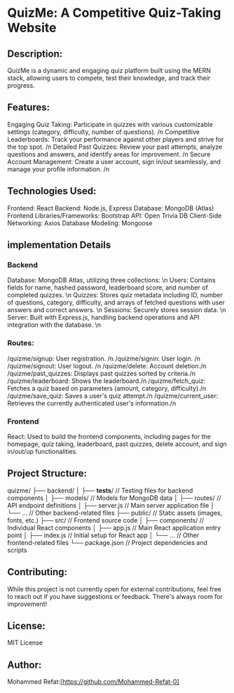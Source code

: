 # QuizMe: A Competitive Quiz-Taking Website

## Description:
QuizMe is a dynamic and engaging quiz platform built using the MERN stack, allowing users to compete, test their knowledge, and track their progress.

## Features:
Engaging Quiz Taking: Participate in quizzes with various customizable settings (category, difficulty, number of questions). /n 
Competitive Leaderboards: Track your performance against other players and strive for the top spot. /n
Detailed Past Quizzes: Review your past attempts, analyze questions and answers, and identify areas for improvement. /n
Secure Account Management: Create a user account, sign in/out seamlessly, and manage your profile information. /n

## Technologies Used:
Frontend: React
Backend: Node.js, Express
Database: MongoDB (Atlas)
Frontend Libraries/Frameworks: Bootstrap
API: Open Trivia DB
Client-Side Networking: Axios
Database Modeling: Mongoose

## implementation Details
### Backend
Database: MongoDB Atlas, utilizing three collections: \n
Users: Contains fields for name, hashed password, leaderboard score, and number of completed quizzes. \n
Quizzes: Stores quiz metadata including ID, number of questions, category, difficulty, and arrays of fetched questions with user answers and correct answers. \n
Sessions: Securely stores session data. \n
Server: Built with Express.js, handling backend operations and API integration with the database. \n
### Routes:
/quizme/signup: User registration. /n
/quizme/signin: User login. /n
/quizme/signout: User logout. /n
/quizme/delete: Account deletion./n
/quizme/past_quizzes: Displays past quizzes sorted by criteria./n
/quizme/leaderboard: Shows the leaderboard./n
/quizme/fetch_quiz: Fetches a quiz based on parameters (amount, category, difficulty)./n
/quizme/save_quiz: Saves a user's quiz attempt./n
/quizme/current_user: Retrieves the currently authenticated user's information./n
### Frontend
React: Used to build the frontend components, including pages for the homepage, quiz taking, leaderboard, past quizzes, delete account, and sign in/out/up functionalities.

## Project Structure:
quizme/
├── backend/
│   ├── __tests__/  // Testing files for backend components
│   ├── models/    // Models for MongoDB data 
│   ├── routes/    // API endpoint definitions
│   ├── server.js   // Main server application file
│   └── ...        // Other backend-related files
├── public/       // Static assets (images, fonts, etc.)
├── src/           // Frontend source code
│   ├── components/  // Individual React components
│   ├── app.js      // Main React application entry point
│   ├── index.js    // Initial setup for React app
│   └── ...        // Other frontend-related files
└── package.json  // Project dependencies and scripts

## Contributing:

While this project is not currently open for external contributions, feel free to reach out if you have suggestions or feedback. There's always room for improvement!

## License:
 MIT License

## Author:
Mohammed Refat:[https://github.com/Mohammed-Refat-0]
